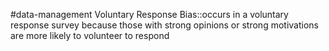 #data-management 
Voluntary Response Bias::occurs in a voluntary response survey because those with strong opinions or strong motivations are more likely to volunteer to respond